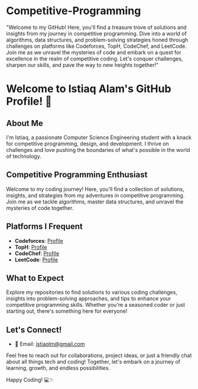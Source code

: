 # Competitive-Programming
"Welcome to my GitHub! Here, you'll find a treasure trove of solutions and insights from my journey in competitive programming. Dive into a world of algorithms, data structures, and problem-solving strategies honed through challenges on platforms like Codeforces, TopH, CodeChef, and LeetCode. Join me as we unravel the mysteries of code and embark on a quest for excellence in the realm of competitive coding. Let's conquer challenges, sharpen our skills, and pave the way to new heights together!"
# Welcome to Istiaq Alam's GitHub Profile! 👋

## About Me

I'm Istiaq, a passionate Computer Science Engineering student with a knack for competitive programming, design, and development. I thrive on challenges and love pushing the boundaries of what's possible in the world of technology.

## Competitive Programming Enthusiast

Welcome to my coding journey! Here, you'll find a collection of solutions, insights, and strategies from my adventures in competitive programming. Join me as we tackle algorithms, master data structures, and unravel the mysteries of code together.

## Platforms I Frequent

- **Codeforces**: [Profile](https://codeforces.com/profile/Istiaq_Alam)
- **TopH**: [Profile](https://toph.co/u/Istiak.4128)
- **CodeChef**: [Profile](https://www.codechef.com/users/istiaqlm)
- **LeetCode**: [Profile](https://leetcode.com/Istiak_Alam/)

## What to Expect

Explore my repositories to find solutions to various coding challenges, insights into problem-solving approaches, and tips to enhance your competitive programming skills. Whether you're a seasoned coder or just starting out, there's something here for everyone!

## Let's Connect!


- 📧 Email: istiaqlm@gmail.com

Feel free to reach out for collaborations, project ideas, or just a friendly chat about all things tech and coding! Together, let's embark on a journey of learning, growth, and endless possibilities.

Happy Coding! 💻✨
